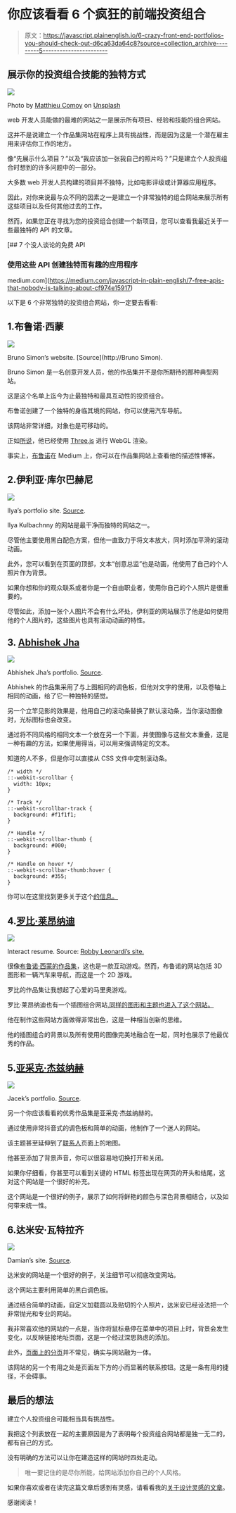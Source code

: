 # 你应该看看 6 个疯狂的前端投资组合

> 原文：<https://javascript.plainenglish.io/6-crazy-front-end-portfolios-you-should-check-out-d6ca63da64c8?source=collection_archive---------5----------------------->

## 展示你的投资组合技能的独特方式

![](img/66b5365785b807d28b196a21b04f2fb4.png)

Photo by [Matthieu Comoy](https://unsplash.com/@alienwannabe?utm_source=medium&utm_medium=referral) on [Unsplash](https://unsplash.com?utm_source=medium&utm_medium=referral)

web 开发人员能做的最难的网站之一是展示所有项目、经验和技能的组合网站。

这并不是说建立一个作品集网站在程序上具有挑战性，而是因为这是一个潜在雇主用来评估你工作的地方。

像“先展示什么项目？”以及“我应该加一张我自己的照片吗？”只是建立个人投资组合时想到的许多问题中的一部分。

大多数 web 开发人员构建的项目并不独特，比如电影评级或计算器应用程序。

因此，对你来说最与众不同的因素之一是建立一个非常独特的组合网站来展示所有这些项目以及任何其他过去的工作。

然而，如果您正在寻找为您的投资组合创建一个新项目，您可以查看我最近关于一些最独特的 API 的文章。

[](https://medium.com/javascript-in-plain-english/7-free-apis-that-nobody-is-talking-about-cf974e15917) [## 7 个没人谈论的免费 API

### 使用这些 API 创建独特而有趣的应用程序

medium.com](https://medium.com/javascript-in-plain-english/7-free-apis-that-nobody-is-talking-about-cf974e15917) 

以下是 6 个非常独特的投资组合网站，你一定要去看看:

## 1.布鲁诺·西蒙

![](img/373f3874f0a65836228e0726d15a824f.png)

Bruno Simon’s website. [Source](http://Bruno Simon).

Bruno Simon 是一名创意开发人员，他的作品集并不是你所期待的那种典型网站。

这是这个名单上迄今为止最独特和最具互动性的投资组合。

布鲁诺创建了一个独特的身临其境的网站，你可以使用汽车导航。

该网站非常详细，对象也是可移动的。

正如[所说](https://medium.com/@bruno_simon/bruno-simon-portfolio-case-study-960402cc259b)，他已经使用 [Three.js](https://threejs.org/) 进行 WebGL 渲染。

事实上，[布鲁诺](https://medium.com/u/25690940fb96?source=post_page-----d6ca63da64c8--------------------------------)在 Medium 上，你可以在作品集网站上查看他的描述性博客。

## 2.伊利亚·库尔巴赫尼

![](img/8ae32c26a0af2a77ec8599e29c2676d3.png)

Ilya’s portfolio site. [Source](https://kulbachny.com/).

Ilya Kulbachnny 的网站是最干净而独特的网站之一。

尽管他主要使用黑白配色方案，但他一直致力于将文本放大，同时添加平滑的滚动动画。

此外，您可以看到在页面的顶部，文本“创意总监”也是动画，他使用了自己的个人照片作为背景。

如果你想和你的观众联系或者你是一个自由职业者，使用你自己的个人照片是很重要的。

尽管如此，添加一张个人图片不会有什么坏处，伊利亚的网站展示了他是如何使用他的个人图片的，这些图片也具有滚动动画的特性。

## 3. [Abhishek Jha](https://abhishekjha.me/)

![](img/95e10cb081cc71427605e057fa25d0c4.png)

Abhishek Jha’s portfolio. [Source](https://abhishekjha.me/).

Abhishek 的作品集采用了与上图相同的调色板，但他对文字的使用，以及卷轴上相同的动画，给了它一种独特的感觉。

另一个立竿见影的效果是，他用自己的滚动条替换了默认滚动条，当你滚动图像时，光标图标也会改变。

通过将不同风格的相同文本一个放在另一个下面，并使图像与这些文本重叠，这是一种有趣的方法，如果使用得当，可以用来强调特定的文本。

知道的人不多，但是你可以直接从 CSS 文件中定制滚动条。

```
/* width */
::-webkit-scrollbar {
  width: 10px;
}

/* Track */
::-webkit-scrollbar-track {
  background: #f1f1f1;
}

/* Handle */
::-webkit-scrollbar-thumb {
  background: #000;
}

/* Handle on hover */
::-webkit-scrollbar-thumb:hover {
  background: #355;
}
```

你可以在这里找到更多关于这个[的信息。](https://css-tricks.com/almanac/properties/s/scrollbar/)

## 4.[罗比·莱昂纳迪](http://www.rleonardi.com/)

![](img/d3f2adeebb24305032c2096bcd4dd53a.png)

Interact resume. Source: [Robby Leonardi’s site.](http://www.rleonardi.com/)

很像[布鲁诺·西蒙的作品集](https://bruno-simon.com/#cybertruck)，这也是一款互动游戏。然而，布鲁诺的网站包括 3D 图形和一辆汽车来导航，而这是一个 2D 游戏。

罗比的作品集让我想起了心爱的马里奥游戏。

罗比·莱昂纳迪也有一个插图组合网站[,同样的图形和主题也进入了这个网站。](http://www.rleonardi.com/illustration-portfolio/)

他在制作这些网站方面做得非常出色，这是一种相当创新的思维。

他的插图组合的背景以及所有使用的图像完美地融合在一起，同时也展示了他最优秀的作品。

## 5.[亚采克·杰兹纳赫](https://jacekjeznach.com/)

![](img/833bf6d07c5cbdedab24afb8ec12494c.png)

Jacek’s portfolio. [Source](https://jacekjeznach.com/).

另一个你应该看看的优秀作品集是亚采克·杰兹纳赫的。

通过使用非常抖音式的调色板和简单的动画，他制作了一个迷人的网站。

该主题甚至延伸到了[联系人](https://jacekjeznach.com/contact/)页面上的地图。

他甚至添加了背景声音，你可以很容易地切换打开和关闭。

如果你仔细看，你甚至可以看到关键的 HTML 标签出现在网页的开头和结尾，这对这个网站是一个很好的补充。

这个网站是一个很好的例子，展示了如何将鲜艳的颜色与深色背景相结合，以及如何带来统一性。

## 6.达米安·瓦特拉齐

![](img/744a6ff3990dfe79917e3e1ac66f9b39.png)

Damian’s site. [Source](https://watracz.com/).

达米安的网站是一个很好的例子，关注细节可以彻底改变网站。

这个网站主要利用简单的黑白调色板。

通过结合简单的动画，自定义加载圆以及贴切的个人照片，达米安已经设法把一个非常抛光和专业的网站。

我非常喜欢他的网站的一点是，当你将鼠标悬停在菜单中的项目上时，背景会发生变化，以反映链接地址页面，这是一个经过深思熟虑的添加。

此外，[页面上的分页](https://watracz.com/about)并不常见，确实与网站融为一体。

该网站的另一个有用之处是页面左下方的小而显著的联系按钮。这是一条有用的捷径，不会碍事。

## 最后的想法

建立个人投资组合可能相当具有挑战性。

我把这个列表放在一起的主要原因是为了表明每个投资组合网站都是独一无二的，都有自己的方式。

没有明确的方法可以让你在建造这样的网站时四处走动。

> 唯一要记住的是尽你所能，给网站添加你自己的个人风格。

如果你喜欢或者在读完这篇文章后感到有灵感，请看看我的[关于设计灵感的文章](https://medium.com/javascript-in-plain-english/8-amazing-places-to-find-design-inspirations-for-free-dd2e64abc1b0)。

感谢阅读！